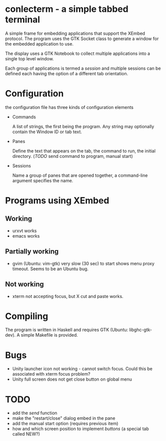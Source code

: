 # conlecterm - a simple tabbed terminal

A simple frame for embedding applications that support the XEmbed
protocol.  The program uses the GTK Socket class to generate a window
for the embedded application to use.

The display uses a GTK Notebook to collect multiple applications into
a single top level window.

Each group of applications is termed a _session_ and multiple sessions
can be defined each having the option of a different tab orientation.


# Configuration

the configuration file has three kinds of configuration elements

- Commands

  A list of strings, the first being the program.  Any string may
  optionally contain the Window ID or tab text.


- Panes

  Define the text that appears on the tab, the command to run, the
  initial directory.  (*TODO* send command to program, manual start)


- Sessions

  Name a group of panes that are opened together, a command-line
  argument specifies the name.


# Programs using XEmbed

## Working

- urxvt works
- emacs works

## Partially working

- gvim  (Ubuntu: vim-gtk) very slow (30 sec) to start shows menu proxy timeout. Seems to be an Ubuntu bug.


## Not working

- xterm not accepting focus, but X cut and paste works.


# Compiling

The program is written in Haskell and requires GTK (Ubuntu: libghc-gtk-dev).
A simple Makefile is provided.


# Bugs

- Unity launcher icon not working - cannot switch focus. Could this be associated with xterm focus problem?
- Unity full screen does not get close button on global menu


# TODO

- add the _send_ function
- make the "restart/close" dialog embed in the pane
- add the manual start option (requires previous item)
- how and which screen position to implement _buttons_ (a special tab called NEW?)
